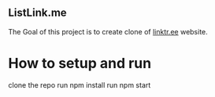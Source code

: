 ## ListLink.me 
The Goal of this project is to create clone of [linktr.ee](linktr.ee) website.

# How to setup and run
clone the repo
run npm install
run npm start
